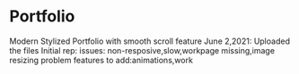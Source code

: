 # Portfolio
Modern Stylized Portfolio with smooth scroll feature
June 2,2021: Uploaded the files
Initial rep: 
  issues: non-resposive,slow,workpage missing,image resizing problem
  features to add:animations,work
